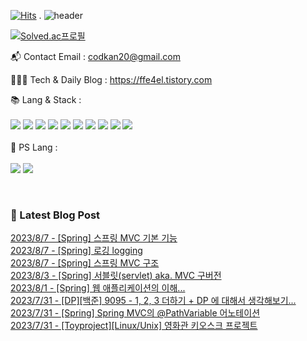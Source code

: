 [![Hits](https://hits.seeyoufarm.com/api/count/incr/badge.svg?url=https%3A%2F%2Fgithub.com%2Fffe4el&count_bg=%23FF7676&title_bg=%23000000&icon=openai.svg&icon_color=%23E5A0A0&title=hits&edge_flat=false)](https://hits.seeyoufarm.com)
.
![header](https://capsule-render.vercel.app/api?type=waving&color=auto&height=300&section=header&text=SOLA%20GITHUB🎀&fontSize=90&animation=fadeIn&fontAlignY=38&desc=studying%20GenerativeAI%20and%20FullStack&descAlignY=51&descAlign=62)

<!-- 백준레벨 -->
[![Solved.ac프로필](http://mazassumnida.wtf/api/v2/generate_badge?boj=codkan)](https://solved.ac/백준아이디)
</div>

📬  Contact Email : codkan20@gmail.com

👨🏻‍💻  Tech & Daily Blog : https://ffe4el.tistory.com

<!-- 사용하는 언어와 도구들 -->
📚  Lang & Stack :<br><br>
<img src="https://img.shields.io/badge/python-3776AB?style=for-the-badge&logo=python&logoColor=white">
<img src="https://img.shields.io/badge/c++-00599C?style=for-the-badge&logo=c%2B%2B&logoColor=white">
<img src="https://img.shields.io/badge/java-007396?style=for-the-badge&logo=java&logoColor=white">
<img src="https://img.shields.io/badge/html5-E34F26?style=for-the-badge&logo=html5&logoColor=white">
<img src="https://img.shields.io/badge/css-1572B6?style=for-the-badge&logo=css3&logoColor=white">
<img src="https://img.shields.io/badge/javascript-F7DF1E?style=for-the-badge&logo=javascript&logoColor=black">
<img src="https://img.shields.io/badge/spring-6DB33F?style=for-the-badge&logo=spring&logoColor=white">
<img src="https://img.shields.io/badge/springboot-6DB33F?style=for-the-badge&logo=springboot&logoColor=white">
<img src="https://img.shields.io/badge/django-092E20?style=for-the-badge&logo=django&logoColor=white">
<img src="https://img.shields.io/badge/flask-000000?style=for-the-badge&logo=flask&logoColor=white">
<br><br>
🧩  PS Lang :<br><br>
<img src="https://img.shields.io/badge/python-3776AB?style=for-the-badge&logo=python&logoColor=white">
<img src="https://img.shields.io/badge/c++-00599C?style=for-the-badge&logo=c%2B%2B&logoColor=white">

<br> 

<h3>🤩 Latest Blog Post</h3>



[2023/8/7 - [Spring] 스프링 MVC 기본 기능](https://ffe4el.tistory.com/91) <br>
[2023/8/7 - [Spring] 로깅 logging](https://ffe4el.tistory.com/90) <br>
[2023/8/7 - [Spring] 스프링 MVC 구조](https://ffe4el.tistory.com/89) <br>
[2023/8/3 - [Spring] 서블릿(servlet) aka. MVC 구버전](https://ffe4el.tistory.com/88) <br>
[2023/8/1 - [Spring] 웹 애플리케이션의 이해...](https://ffe4el.tistory.com/87) <br>
[2023/7/31 - [DP][백준] 9095 - 1, 2, 3 더하기  + DP 에 대해서 생각해보기...](https://ffe4el.tistory.com/86) <br>
[2023/7/31 - [Spring] Spring MVC의 @PathVariable 어노테이션](https://ffe4el.tistory.com/85) <br>
[2023/7/31 - [Toyproject][Linux/Unix] 영화관 키오스크 프로젝트](https://ffe4el.tistory.com/84) <br>
